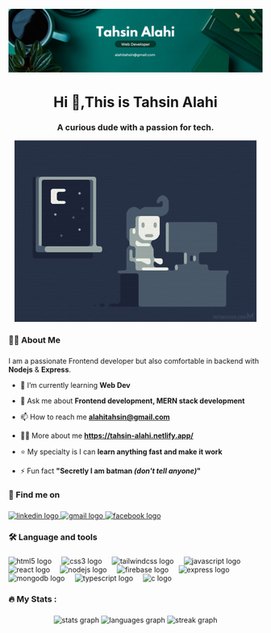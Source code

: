 [![MasterHead](./banner.png)](https://github.com/TahsinAlahi)

###

<h1 align="center">Hi 👋,This is Tahsin Alahi</h1>

###

<h3 align="center">A curious dude with a passion for tech.</h3>

<div align="center" style="min-height:150px; width:auto;">
  <img src="./late-night-coding.gif"  />
</div>

###

<h3 align="left">👩‍💻  About Me</h3>

###

I am a passionate Frontend developer but also comfortable in backend with **Nodejs** & **Express**.

- 🌱 I’m currently learning **Web Dev**

- 💬 Ask me about **Frontend development, MERN stack development**

- 📫 How to reach me **alahitahsin@gmail.com**

- 👨‍💻 More about me **https://tahsin-alahi.netlify.app/**

- ⭐ My specialty is I can **learn anything fast and make it work**

- ⚡ Fun fact **"Secretly I am batman _(don't tell anyone)_"**

###

<h3 align="left">📱 Find me on</h3>

###

###

<div align="left">
  <a href="https://www.linkedin.com/in/tahsinalahi/" target="_blank">
    <img src="https://raw.githubusercontent.com/maurodesouza/profile-readme-generator/master/src/assets/icons/social/linkedin/default.svg" width="42" height="30" alt="linkedin logo"  />
  </a>
  <a href="mailto:alahitahsin@gmail.com" target="_blank">
    <img src="https://raw.githubusercontent.com/maurodesouza/profile-readme-generator/master/src/assets/icons/social/gmail/default.svg" width="42" height="30" alt="gmail logo"  />
  </a>
  <a href="https://www.facebook.com/tahsin.alahi.90" target="_blank">
    <img src="https://raw.githubusercontent.com/maurodesouza/profile-readme-generator/master/src/assets/icons/social/facebook/default.svg" width="42" height="30" alt="facebook logo"  />
  </a>
</div>

###

<h3 align="left">🛠 Language and tools</h3>

###

<div align="left">
  <img src="https://skillicons.dev/icons?i=html" height="40" alt="html5 logo"  />
  <img width="12" />
  <img src="https://skillicons.dev/icons?i=css" height="40" alt="css3 logo"  />
  <img width="12" />
  <img src="https://skillicons.dev/icons?i=tailwind" height="40" alt="tailwindcss logo"  />
  <img width="12" />
  <img src="https://skillicons.dev/icons?i=js" height="40" alt="javascript logo"  />
  <img width="12" />
  <img src="https://skillicons.dev/icons?i=react" height="40" alt="react logo"  />
  <img width="12" />
  <img src="https://skillicons.dev/icons?i=nodejs" height="40" alt="nodejs logo"  />
  <img width="12" />
  <img src="https://skillicons.dev/icons?i=firebase" height="40" alt="firebase logo"  />
  <img width="12" />
  <img src="https://skillicons.dev/icons?i=express" height="40" alt="express logo"  />
  <img width="12" />
  <img src="https://skillicons.dev/icons?i=mongodb" height="40" alt="mongodb logo"  />
  <img width="12" />
  <img src="https://skillicons.dev/icons?i=ts" height="40" alt="typescript logo"  />
  <img width="12" />
  <img src="https://skillicons.dev/icons?i=c" height="40" alt="c logo"  />
</div>

###

<h3 align="left">🔥   My Stats :</h3>

###

<div align="center">
  <img src="https://github-readme-stats.vercel.app/api?username=TahsinAlahi&hide_title=false&hide_rank=false&show_icons=true&include_all_commits=true&count_private=true&disable_animations=false&theme=dracula&locale=en&hide_border=false&order=1" height="150" alt="stats graph"  />
  <img src="https://github-readme-stats.vercel.app/api/top-langs?username=TahsinAlahi&locale=en&hide_title=false&layout=compact&card_width=320&langs_count=5&theme=dracula&hide_border=false&order=2" height="150" alt="languages graph"  />
  <img src="https://streak-stats.demolab.com?user=TahsinAlahi&locale=en&mode=daily&theme=dracula&hide_border=false&border_radius=5&order=3" height="150" alt="streak graph"  />
</div>

###
